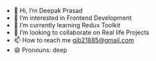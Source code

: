 - 👋 Hi, I’m Deepak Prasad
- 👀 I’m interested in Frontend Development
- 🌱 I’m currently learning Redux Toolkit
- 💞️ I’m looking to collaborate on Real life Projects
- 📫 How to reach me gjb21885@gmail.com
- 😄 Pronouns: deep

<!---
yordeep/yordeep is a ✨ special ✨ repository because its `README.md` (this file) appears on your GitHub profile.
You can click the Preview link to take a look at your changes.
--->
